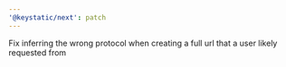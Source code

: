 ```yaml
---
'@keystatic/next': patch
---
```


Fix inferring the wrong protocol when creating a full url that a user likely requested from
